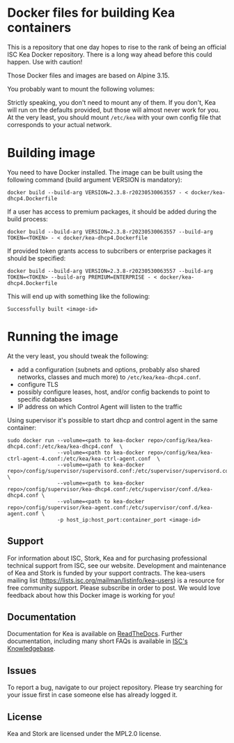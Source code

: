 # Docker files for building Kea containers

This is a repository that one day hopes to rise to the rank of being an official
ISC Kea Docker repository. There is a long way ahead before this could happen.
Use with caution!

Those Docker files and images are based on Alpine 3.15.

You probably want to mount the following volumes:



Strictly speaking, you don't need to mount any of them. If you don't, Kea will
run on the defaults provided, but those will almost never work for you. At the
very least, you should mount `/etc/kea` with your own config file that
corresponds to your actual network.

# Building image

You need to have Docker installed. The image can be built using the following
command (build argument VERSION is mandatory):

```shell
docker build --build-arg VERSION=2.3.8-r20230530063557 - < docker/kea-dhcp4.Dockerfile
```

If a user has access to premium packages, it should be added during the build process:

```shell
docker build --build-arg VERSION=2.3.8-r20230530063557 --build-arg TOKEN=<TOKEN> - < docker/kea-dhcp4.Dockerfile
```

If provided token grants access to subcribers or enterprise packages it should be specified:

```shell
docker build --build-arg VERSION=2.3.8-r20230530063557 --build-arg TOKEN=<TOKEN> --build-arg PREMIUM=ENTERPRISE - < docker/kea-dhcp4.Dockerfile
```


This will end up with something like the following:

```shell
Successfully built <image-id>
```

# Running the image

At the very least, you should tweak the following:

- add a configuration (subnets and options, probably also shared networks,
  classes and much more) to `/etc/kea/kea-dhcp4.conf`.
- configure TLS
- possibly configure leases, host, and/or config backends to point to specific databases
- IP address on which Control Agent will listen to the traffic

Using supervisor it's possible to start dhcp and control agent in the same container:

```shell
sudo docker run --volume=<path to kea-docker repo>/config/kea/kea-dhcp4.conf:/etc/kea/kea-dhcp4.conf  \
                --volume=<path to kea-docker repo>/config/kea/kea-ctrl-agent-4.conf:/etc/kea/kea-ctrl-agent.conf  \
                --volume=<path to kea-docker repo>/config/supervisor/supervisord.conf:/etc/supervisor/supervisord.conf \
                --volume=<path to kea-docker repo>/config/supervisor/kea-dhcp4.conf:/etc/supervisor/conf.d/kea-dhcp4.conf \
                --volume=<path to kea-docker repo>/config/supervisor/kea-agent.conf:/etc/supervisor/conf.d/kea-agent.conf \
                -p host_ip:host_port:container_port <image-id>
```

## Support

For information about ISC, Stork, Kea and for purchasing professional technical support from ISC, see our website.
Development and maintenance of Kea and Stork is funded by your support contracts. The kea-users mailing list
(https://lists.isc.org/mailman/listinfo/kea-users) is a resource for free community support. Please subscribe in
order to post. We would love feedback about how this Docker image is working for you!

## Documentation

Documentation for Kea is available on [ReadTheDocs](https://kea.readthedocs.io).
Further documentation, including many short FAQs is available in [ISC's Knowledgebase](kb.isc.org/).

## Issues

To report a bug, navigate to our project repository. Please try searching for your issue first in case someone else
has already logged it.

## License

Kea and Stork are licensed under the MPL2.0 license.

